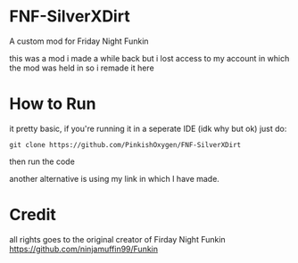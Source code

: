 # FNF-SilverXDirt
A custom mod for Friday Night Funkin

this was a mod i made a while back but i lost access to my account in which the mod was held in so i remade it here

# How to Run

it pretty basic, if you're running it in a seperate IDE (idk why but ok) just do:

```git clone https://github.com/PinkishOxygen/FNF-SilverXDirt```

then run the code

another alternative is using my link in which I have made.

# Credit

all rights goes to the original creator of Firday Night Funkin 
https://github.com/ninjamuffin99/Funkin
